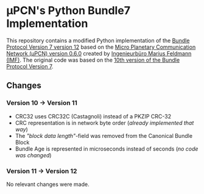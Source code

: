 # µPCN's Python Bundle7 Implementation

This repository contains a modified Python implementation of the [Bundle
Protocol Version 7 version 12][dtn-bpbis-12] based on the [Micro Planetary
Communication Network (µPCN) version 0.6.0][upcn] created by [Ingenieurbüro
Marius Feldmann (IMF)][marius-feldmann]. The original code was based on the
[10th version of the Bundle Protocol Version 7][dtn-bpbis-10].


## Changes

### Version 10 → Version 11

- CRC32 uses CRC32C (Castagnoli) instead of a PKZIP CRC-32
- CRC representation is in network byte order (*already implemented that way*)
- The *"block data length"*-field was removed from the Canonical Bundle Block
- Bundle Age is represented in microseconds instead of seconds (*no code was
  changed*)

### Version 11 → Version 12

No relevant changes were made.


[dtn-bpbis-10]: https://tools.ietf.org/html/draft-ietf-dtn-bpbis-10
[dtn-bpbis-12]: https://tools.ietf.org/html/draft-ietf-dtn-bpbis-12
[upcn]: https://upcn.eu/
[marius-feldmann]: http://www.marius-feldmann.de/
